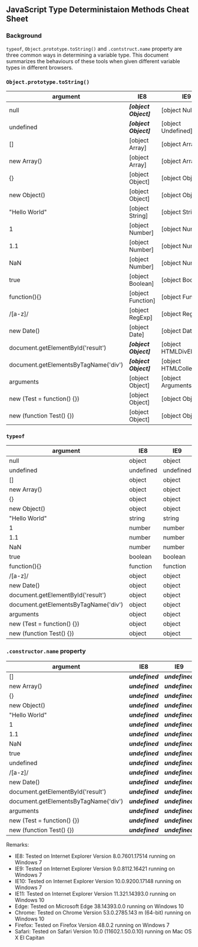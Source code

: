 ## JavaScript Type Deterministaion Methods Cheat Sheet

### Background
`typeof`, `Object.prototype.toString()` and `.contstruct.name` property are three common ways in determining a variable type. This document summarizes the behaviours of these tools when given different variable types in different browsers.

### `Object.prototype.toString()`
| argument | IE8 | IE9 | IE10 | IE11 | Edge | Firefox | Chrome | Safari |
| -------- | --- | --- | ---- | ---- | ---- | ------- | ------ | ------ |
| null |**_[object Object]_** | [object Null] | [object Null] | [object Null] | [object Null] | [object Null] | [object Null] | [object Null] | 
| undefined | **_[object Object]_** | [object Undefined] | [object Undefined] | [object Undefined] | [object Undefined] | [object Undefined] | [object Undefined] | [object Undefined] | 
| [] | [object Array] | [object Array] | [object Array] | [object Array] | [object Array] | [object Array] | [object Array] | [object Array] | 
| new Array() | [object Array] | [object Array] | [object Array] | [object Array] | [object Array] | [object Array] | [object Array] | [object Array] | 
| {} | [object Object] | [object Object] | [object Object] | [object Object] | [object Object] | [object Object] | [object Object] | [object Object] | 
| new Object() | [object Object] | [object Object] | [object Object] | [object Object] | [object Object] | [object Object] | [object Object] | [object Object] | 
| "Hello World" | [object String] | [object String] | [object String] | [object String] | [object String] | [object String] | [object String] | [object String] | 
| 1 | [object Number] | [object Number] | [object Number] | [object Number] | [object Number] | [object Number] | [object Number] | [object Number] | 
| 1.1 | [object Number] | [object Number] | [object Number] | [object Number] | [object Number] | [object Number] | [object Number] | [object Number] | 
| NaN | [object Number] | [object Number] | [object Number] | [object Number] | [object Number] | [object Number] | [object Number] | [object Number] | 
| true | [object Boolean] | [object Boolean] | [object Boolean] | [object Boolean] | [object Boolean] | [object Boolean] | [object Boolean] | [object Boolean] | 
| function(){} | [object Function] | [object Function] | [object Function] | [object Function] | [object Function] | [object Function] | [object Function] | [object Function] | 
| /[a-z]/ | [object RegExp] | [object RegExp] | [object RegExp] | [object RegExp] | [object RegExp] | [object RegExp] | [object RegExp] | [object RegExp] | 
| new Date() | [object Date] | [object Date] | [object Date] | [object Date] | [object Date] | [object Date] | [object Date] | [object Date] | 
| document.getElementById('result') | **_[object Object]_** | [object HTMLDivElement] | [object HTMLDivElement] | [object HTMLDivElement] | [object HTMLDivElement] | [object HTMLDivElement] | [object HTMLDivElement] | [object HTMLDivElement] | 
| document.getElementsByTagName('div') | **_[object Object]_** | [object HTMLCollection] | [object HTMLCollection] | [object HTMLCollection] | [object HTMLCollection] | [object HTMLCollection] | [object HTMLCollection] | **_[object NodeList]_** | 
| arguments | [object Object] | [object Arguments] | [object Arguments] | [object Arguments] | [object Arguments] | [object Arguments] | [object Arguments] | [object Arguments] | 
| new (Test = function() {}) | [object Object] | [object Object] | [object Object] | [object Object] | [object Object] | [object Object] | [object Object] | [object Object] | 
| new (function Test() {}) | [object Object] | [object Object] | [object Object] | [object Object] | [object Object] | [object Object] | [object Object] |  [object Object] |

### `typeof`
| argument | IE8 | IE9 | IE10 | IE11 | Edge | Firefox | Chrome | Safari |
| -------- | --- | --- | ---- | ---- | ---- | ------- | ------ | ------ |
| null | object | object | object | object | object | object | object |object |
| undefined | undefined | undefined | undefined | undefined | undefined | undefined | undefined |undefined |
| [] | object | object | object | object | object | object | object |object |
| new Array() | object | object | object | object | object | object | object |object |
| {} | object | object | object | object | object | object | object |object |
| new Object() | object | object | object | object | object | object | object |object |
| "Hello World" | string | string | string | string | string | string | string |string |
| 1 | number | number | number | number | number | number | number |number |
| 1.1 | number | number | number | number | number | number | number |number |
| NaN | number | number | number | number | number | number | number |number |
| true | boolean | boolean | boolean | boolean | boolean | boolean | boolean |boolean |
| function(){} | function | function | function | function | function | function | function |function |
| /[a-z]/ | object | object | object | object | object | object | object |object |
| new Date() | object | object | object | object | object | object | object |object |
| document.getElementById('result') | object | object | object | object | object | object | object |object |
| document.getElementsByTagName('div') | object | object | object | object | object | object | object |object |
| arguments | object | object | object | object | object | object | object |object |
| new (Test = function() {}) | object | object | object | object | object | object | object |object |
| new (function Test() {}) | object | object | object | object | object | object | object | object |

### `.constructor.name` property
| argument | IE8 | IE9 | IE10 | IE11 | Edge | Firefox | Chrome | Safari |
| -------- | --- | --- | ---- | ---- | ---- | ------- | ------ | ------ |
| [] | **_undefined_** | **_undefined_** | **_undefined_** | **_undefined_** | Array | Array | Array | Array | 
| new Array() | **_undefined_** | **_undefined_** | **_undefined_** | **_undefined_** | Array | Array | Array | Array | 
| {} | **_undefined_** | **_undefined_** | **_undefined_** | **_undefined_** | Object | Object | Object | Object | 
| new Object() | **_undefined_** | **_undefined_** | **_undefined_** | **_undefined_** | Object | Object | Object | Object | 
| "Hello World" | **_undefined_** | **_undefined_** | **_undefined_** | **_undefined_** | String | String | String | String | 
| 1 | **_undefined_** | **_undefined_** | **_undefined_** | **_undefined_** | Number | Number | Number | Number | 
| 1.1 | **_undefined_** | **_undefined_** | **_undefined_** | **_undefined_** | Number | Number | Number | Number | 
| NaN | **_undefined_** | **_undefined_** | **_undefined_** | **_undefined_** | Number | Number | Number | Number | 
| true | **_undefined_** | **_undefined_** | **_undefined_** | **_undefined_** | Boolean | Boolean | Boolean | Boolean | 
| undefined | **_undefined_** | **_undefined_** | **_undefined_** | **_undefined_** | Function | Function | Function | Function | 
| /[a-z]/ | **_undefined_** | **_undefined_** | **_undefined_** | **_undefined_** | RegExp | RegExp | RegExp | RegExp | 
| new Date() | **_undefined_** | **_undefined_** | **_undefined_** | **_undefined_** | Date | Date | Date | Date | 
| document.getElementById('result') | **_undefined_** | **_undefined_** | **_undefined_** | **_undefined_** | HTMLDivElement | HTMLDivElement | HTMLDivElement | HTMLDivElement | 
| document.getElementsByTagName('div') | **_undefined_** | **_undefined_** | **_undefined_** | **_undefined_** | HTMLCollection | HTMLCollection | HTMLCollection | HTMLCollection | 
| arguments | **_undefined_** | **_undefined_** | **_undefined_** | **_undefined_** | Object | Object | Object | Object | 
| new (Test = function() {}) | **_undefined_** | **_undefined_** | **_undefined_** | **_undefined_** | | **_Test_** | | **_Test_** | 
| new (function Test() {}) | **_undefined_** | **_undefined_** | **_undefined_** | **_undefined_** | Test | Test | Test | Test | 

Remarks:
- IE8: Tested on Internet Explorer Version 8.0.7601.17514 running on Windows 7
- IE9: Tested on Internet Explorer Version 9.0.8112.16421 running on Windows 7
- IE10: Tested on Internet Explorer Version 10.0.9200.17148 running on Windows 7
- IE11: Tested on Internet Explorer Version 11.321.14393.0 running on Windows 10
- Edge: Tested on Microsoft Edge 38.14393.0.0 running on Windows 10
- Chrome: Tested on Chrome Version 53.0.2785.143 m (64-bit) running on Windows 10
- Firefox: Tested on Firefox Version 48.0.2 running on Windows 7
- Safari: Tested on Safari Version 10.0 (11602.1.50.0.10) running on Mac OS X El Capitan
